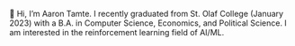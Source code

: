 👋 Hi, I’m Aaron Tamte. I recently graduated from St. Olaf College (January 2023) with a B.A. in Computer Science, Economics, and Political Science. I am interested in the reinforcement learning field of AI/ML.

<!---
Aatamte/Aatamte is a ✨ special ✨ repository because its `README.md` (this file) appears on your GitHub profile.
You can click the Preview link to take a look at your changes.
--->
